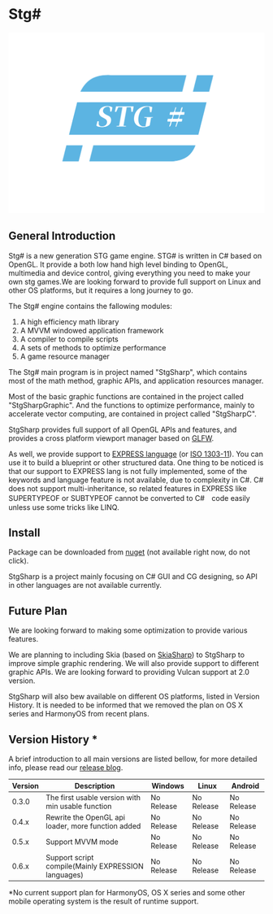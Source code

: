 # Stg# #

![Stg#Logo](https://github.com/Nitload-NSI/StgSharp/blob/main/STG%23LOGO.png "Stg#LOGO")


## General Introduction ##

Stg# is a new generation STG game engine. STG# is written in C# based on OpenGL. It provide a both low hand high level binding to OpenGL, multimedia and device control, giving everything you need to make your own stg games.We are looking forward to provide full support on Linux and other OS platforms, but it requires a long journey to go.

The Stg# engine contains the fallowing modules:

1. A high efficiency math library
2. A MVVM windowed application framework
3. A compiler to compile scripts
4. A sets of methods to optimize performance
5. A game resource manager

The Stg# main program is in project named "StgSharp", which contains most of the math method, graphic APIs, and application resources manager.

Most of the basic graphic functions are contained in the project called "StgSharpGraphic". And the functions to optimize performance, mainly to accelerate vector computing, are contained in project called "StgSharpC".

StgSharp provides full support of all OpenGL APIs and features, and provides a cross platform viewport manager based on [GLFW](https://www.glfw.org/). 

As well, we provide support to [EXPRESS language](https://www.expresslang.org/) (or [ISO 1303-11](https://www.iso.org/standard/38047.html)). You can use it to build a blueprint or other structured data. One thing to be noticed is that our support to EXPRESS lang is not fully implemented, some of the keywords and language feature is not available, due to complexity in C#. C# does not support multi-inheritance, so related features in EXPRESS like SUPERTYPEOF or SUBTYPEOF cannot be converted to C#　code easily unless use some tricks like LINQ.

## Install ##

Package can be downloaded from [nuget](https://127.0.0.1) (not available right now, do not click).

StgSharp is a project mainly focusing on C# GUI and CG designing, so API in other languages are not available currently.

## Future Plan ##

We are looking forward to making some optimization to provide various features.

We are planning to including Skia (based on [SkiaSharp](https://github.com/mono/SkiaSharp)) to StgSharp to improve simple graphic rendering. We will also provide support to different graphic APIs. We are looking forward to providing Vulcan support at 2.0 version.

StgSharp will also bew available on different OS platforms, listed in Version History. It is needed to be informed that we removed the plan on OS X series and HarmonyOS from recent plans.

## Version History *

A brief introduction to all main versions are listed bellow, for more detailed info, please read our [release blog](https://github.com/Nitload-NSI/StgSharp/blob/main/UpdateBlog.md).

| Version | Description                                        | Windows    | Linux      | Android    |
|---------|----------------------------------------------------|------------|------------|------------|
| 0.3.0   | The first usable version with min usable function  | No Release | No Release | No Release |
| 0.4.x   | Rewrite the OpenGL api loader, more function added | No Release | No Release | No Release |
| 0.5.x   | Support MVVM mode                                  | No Release | No Release | No Release |
| 0.6.x   | Support script compile(Mainly EXPRESSION languages)| No Release | No Release | No Release |

*No current support plan for HarmonyOS, OS X series and some other mobile operating system is the result of runtime support.
